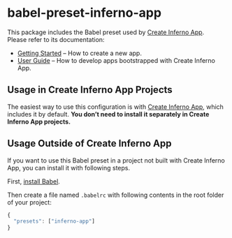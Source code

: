 # babel-preset-inferno-app

This package includes the Babel preset used by [Create Inferno App](https://github.com/infernojs/create-inferno-app).  
Please refer to its documentation:

* [Getting Started](https://github.com/infernojs/create-inferno-app/blob/master/README.md#getting-started) – How to create a new app.
* [User Guide](https://github.com/infernojs/create-inferno-app/blob/master/packages/inferno-scripts/template/README.md) – How to develop apps bootstrapped with Create Inferno App.

## Usage in Create Inferno App Projects

The easiest way to use this configuration is with [Create Inferno App](https://github.com/infernojs/create-inferno-app), which includes it by default. **You don’t need to install it separately in Create Inferno App projects.**

## Usage Outside of Create Inferno App

If you want to use this Babel preset in a project not built with Create Inferno App, you can install it with following steps.

First, [install Babel](https://babeljs.io/docs/setup/).

Then create a file named `.babelrc` with following contents in the root folder of your project:

  ```js
  {
    "presets": ["inferno-app"]
  }
  ```
